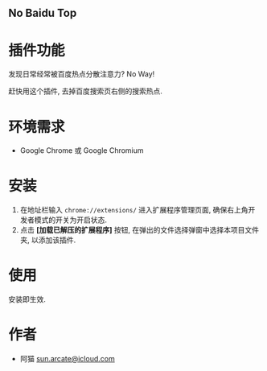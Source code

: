 No Baidu Top
---

# 插件功能

发现日常经常被百度热点分散注意力? No Way!

赶快用这个插件, 去掉百度搜索页右侧的搜索热点.

# 环境需求

* Google Chrome 或 Google Chromium

# 安装

1. 在地址栏输入 `chrome://extensions/` 进入扩展程序管理页面, 确保右上角开发者模式的开关为开启状态.
2. 点击 **[加载已解压的扩展程序]** 按钮, 在弹出的文件选择弹窗中选择本项目文件夹, 以添加该插件.

# 使用

安装即生效.

# 作者
* 阿猫 sun.arcate@icloud.com